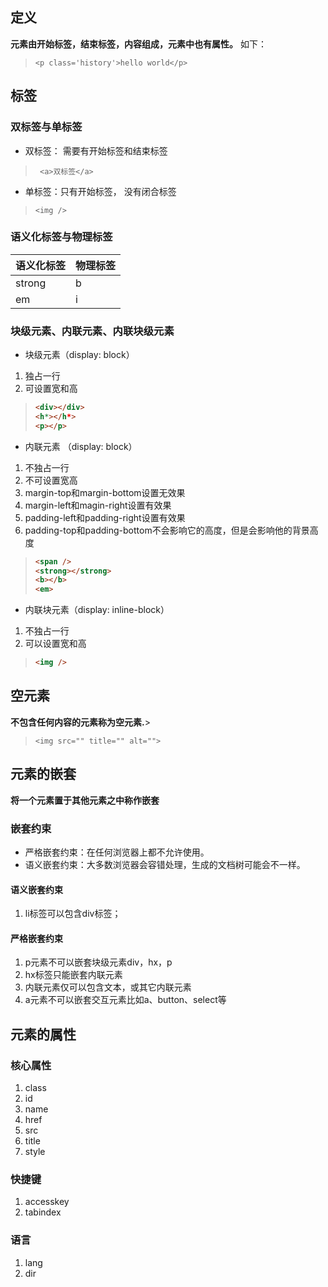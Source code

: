## 定义

**元素由开始标签，结束标签，内容组成，元素中也有属性。** 如下：

> `<p class='history'>hello world</p>` 

## 标签

### 双标签与单标签

* 双标签： 需要有开始标签和结束标签

> ` <a>双标签</a>` 

* 单标签：只有开始标签， 没有闭合标签

> `<img />` 

### 语义化标签与物理标签

语义化标签|物理标签
|---------|:------------|
strong|b
em|i

### 块级元素、内联元素、内联块级元素

* 块级元素（display: block）
1. 独占一行
2. 可设置宽和高

>``` html
><div></div>
><h*></h*>
><p></p>
>```

* 内联元素 （display: block）
1. 不独占一行
2. 不可设置宽高
3. margin-top和margin-bottom设置无效果
4. margin-left和magin-right设置有效果
5. padding-left和padding-right设置有效果
6. padding-top和padding-bottom不会影响它的高度，但是会影响他的背景高度

>``` html
><span />
><strong></strong>
><b></b>
><em>
>```

* 内联块元素（display: inline-block）
1. 不独占一行
2. 可以设置宽和高


>``` html
><img />
>```

## 空元素

**不包含任何内容的元素称为空元素.**>

> `<img src="" title="" alt="">` 

## 元素的嵌套

**将一个元素置于其他元素之中称作嵌套**

### 嵌套约束

* 严格嵌套约束：在任何浏览器上都不允许使用。
* 语义嵌套约束：大多数浏览器会容错处理，生成的文档树可能会不一样。

#### 语义嵌套约束

1. li标签可以包含div标签；

#### 严格嵌套约束

1. p元素不可以嵌套块级元素div，hx，p
2. hx标签只能嵌套内联元素
3. 内联元素仅可以包含文本，或其它内联元素
4. a元素不可以嵌套交互元素比如a、button、select等

## 元素的属性
### 核心属性
1. class
2. id
3. name
4. href
5. src
6. title
7. style
### 快捷键
1. accesskey
2. tabindex
### 语言
1. lang
2. dir